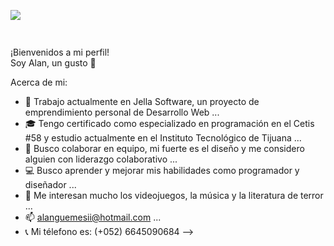 ![](https://www.facebook.com/JellaSoftware/photos/a.299912217365276/300054314017733/)

<a href="https://www.facebook.com/" target="_top"><img src="https://www.facebook.com/JellaSoftware/photos/a.299912217365276/300054314017733/" width="80" height="15"/></a>

¡Bienvenidos a mi perfil! <BR>
Soy Alan, un gusto :eyes:

Acerca de mi:

- :briefcase: Trabajo actualmente en Jella Software, un proyecto de emprendimiento personal de Desarrollo Web ...
- :mortar_board: Tengo certificado como especializado en programación en el Cetis #58 y estudio actualmente en el Instituto Tecnológico de Tijuana ...
- 👯 Busco colaborar en equipo, mi fuerte es el diseño y me considero alguien con liderazgo colaborativo ...
- :computer: Busco aprender y mejorar mis habilidades como programador y diseñador ...
- 💬 Me interesan mucho los videojuegos, la música y la literatura de terror ...
- 📫 alanguemesii@hotmail.com ...
- :telephone_receiver: Mi télefono es: (+052) 6645090684
-->

